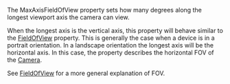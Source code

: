 The MaxAxisFieldOfView property sets how many degrees along the longest
viewport axis the camera can view.

When the longest axis is the vertical axis, this property will behave
similar to the [FieldOfView](https://create.roblox.com/docs/reference/engine/classes/Camera#FieldOfView) property. This is
generally the case when a device is in a portrait orientation. In a
landscape orientation the longest axis will be the horizontal axis. In
this case, the property describes the horizontal FOV of the [Camera](https://create.roblox.com/docs/reference/engine/classes/Camera).

See [FieldOfView](https://create.roblox.com/docs/reference/engine/classes/Camera#FieldOfView) for a more general explanation of
FOV.